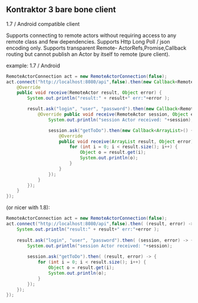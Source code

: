 ## Kontraktor 3 bare bone client

1.7 / Android compatible client

Supports connecting to remote actors without requiring access to any remote class and few dependencies.
Supports Http Long Poll / json encoding only. Supports transparent Remote- ActorRefs,Promise,Callback routing 
but cannot publish an Actor by itself to remote (pure client).

example:
1.7 / Android
```java
RemoteActorConnection act = new RemoteActorConnection(false);
act.connect("http://localhost:8080/api",false).then(new Callback<RemoteActor>() {
    @Override
    public void receive(RemoteActor result, Object error) {
        System.out.println("result:" + result+" err:"+error );

        result.ask("login", "user", "password").then(new Callback<RemoteActor>() {
            @Override public void receive(RemoteActor session, Object error) {
                System.out.println("session Actor received: "+session);

                session.ask("getToDo").then(new Callback<ArrayList>() {
                    @Override
                    public void receive(ArrayList result, Object error) {
                        for (int i = 0; i < result.size(); i++) {
                            Object o = result.get(i);
                            System.out.println(o);
                        }
                    }
                });
            }
        });
    }
});
```
(or nicer with 1.8):
```java
RemoteActorConnection act = new RemoteActorConnection(false);
act.connect("http://localhost:8080/api",false).then( (result, error) -> {
    System.out.println("result:" + result+" err:"+error );
    
    result.ask("login", "user", "password").then( (session, error) -> {
        System.out.println("session Actor received: "+session);
        
        session.ask("getToDo").then( (result, error) -> {
            for (int i = 0; i < result.size(); i++) {
                Object o = result.get(i);
                System.out.println(o);
            }
        });
    });
});
```
